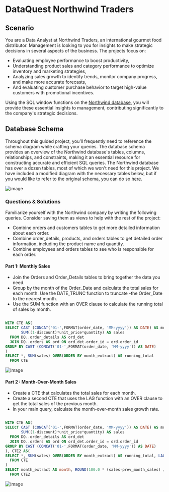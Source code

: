 # DataQuest Northwind Traders

## Scenario

You are a Data Analyst at Northwind Traders, an international gourmet food distributor. Management is looking to you for insights to make strategic decisions in several aspects of the business. The projects focus on:

-  Evaluating employee performance to boost productivity,
-  Understanding product sales and category performance to optimize inventory and marketing strategies,
-  Analyzing sales growth to identify trends, monitor company progress, and make more accurate forecasts,
-  And evaluating customer purchase behavior to target high-value customers with promotional incentives.

Using the SQL window functions on the [Northwind database](https://github.com/pthom/northwind_psql/tree/master), you will provide these essential insights to management, contributing significantly to the company's strategic decisions.

## Database Schema

Throughout this guided project, you’ll frequently need to reference the schema diagram while crafting your queries. The database schema provides an overview of the Northwind database's tables, columns, relationships, and constraints, making it an essential resource for constructing accurate and efficient SQL queries. The Northwind database has over a dozen tables, most of which we won't need for this project. We have included a modified diagram with the necessary tables below, but if you would like to refer to the original schema, you can do so [here](https://github.com/pthom/northwind_psql/blob/master/ER.png).

![image](https://github.com/TJBRocker/SQL-Portfolio/assets/59825363/2f036c29-8313-416e-a4d0-c3dd32a70ca1)

### Questions & Solutions

Familiarize yourself with the Northwind company by writing the following queries. Consider saving them as views to help with the rest of the project:

-  Combine orders and customers tables to get more detailed information about each order.
-  Combine order_details, products, and orders tables to get detailed order information, including the product name and quantity.
-  Combine employees and orders tables to see who is responsible for each order.

#### Part 1: Monthly Sales

-  Join the Orders and Order_Details tables to bring together the data you need.
-  Group by the month of the Order_Date and calculate the total sales for each month. Use the DATE_TRUNC function to truncate -the Order_Date to the nearest month.
-  Use the SUM function with an OVER clause to calculate the running total of sales by month.

````sql

WITH CTE AS(
SELECT CAST (CONCAT('01-',FORMAT(order_date, 'MM-yyyy')) AS DATE) AS month_extract, 
	   SUM((1-discount)*unit_price*quantity) AS sales
  FROM DQ..order_details AS ord_det
  JOIN DQ..orders AS ord ON ord_det.order_id = ord.order_id
GROUP BY CAST (CONCAT('01-',FORMAT(order_date, 'MM-yyyy')) AS DATE)
)
SELECT *, SUM(sales) OVER(ORDER BY month_extract) AS running_total
  FROM CTE

````

![image](https://github.com/TJBRocker/SQL-Portfolio/assets/59825363/951f2265-59fd-4b41-97bc-48b9efaec8b0)

#### Part 2    : Month-Over-Month Sales

-  Create a CTE that calculates the total sales for each month.
-  Create a second CTE that uses the LAG function with an OVER clause to get the total sales of the previous month.
-  In your main query, calculate the month-over-month sales growth rate.

````sql

WITH CTE AS(
SELECT CAST (CONCAT('01-',FORMAT(order_date, 'MM-yyyy')) AS DATE) AS month_extract, 
	   SUM((1-discount)*unit_price*quantity) AS sales
  FROM DQ..order_details AS ord_det
  JOIN DQ..orders AS ord ON ord_det.order_id = ord.order_id
GROUP BY CAST (CONCAT('01-',FORMAT(order_date, 'MM-yyyy')) AS DATE)
), CTE2 AS(
SELECT *, SUM(sales) OVER(ORDER BY month_extract) AS running_total, LAG(sales, 1) OVER( ORDER BY month_extract) AS prev_month_sales
  FROM CTE
)
SELECT month_extract AS month, ROUND(100.0 * (sales-prev_month_sales) / prev_month_sales,2) AS growth
  FROM CTE2

````

![image](https://github.com/TJBRocker/SQL-Portfolio/assets/59825363/85a4fddb-722f-4b60-b161-00b46b77a475)


````sql



````

````sql



````

````sql



````

````sql



````

````sql



````

````sql



````

````sql



````

